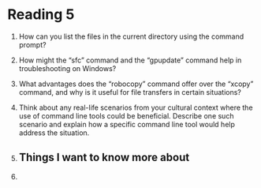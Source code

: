 # Reading 5

1. How can you list the files in the current directory using the command prompt?

2. How might the “sfc” command and the “gpupdate” command help in troubleshooting on Windows?

3. What advantages does the “robocopy” command offer over the “xcopy” command, and why is it useful for file transfers in certain situations?

4. Think about any real-life scenarios from your cultural context where the use of command line tools could be beneficial. Describe one such scenario and explain how a specific command line tool would help address the situation.

5. ## Things I want to know more about

6. 
